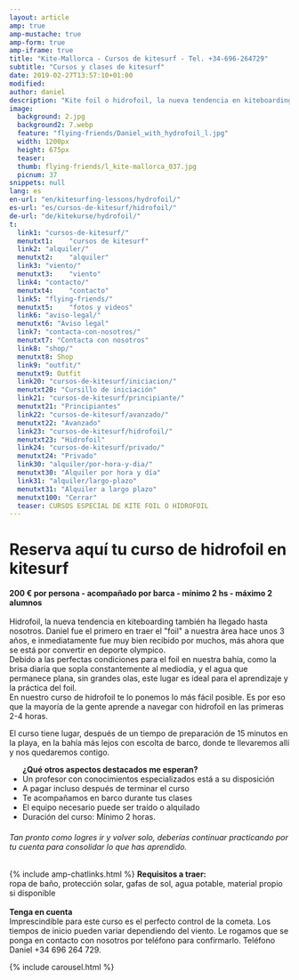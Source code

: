 ```yaml
---
layout: article
amp: true
amp-mustache: true
amp-form: true
amp-iframe: true
title: "Kite-Mallorca - Cursos de kitesurf - Tel. +34-696-264729"
subtitle: "Cursos y clases de kitesurf"
date: 2019-02-27T13:57:10+01:00
modified: 
author: daniel
description: "Kite foil o hidrofoil, la nueva tendencia en kiteboarding y kitesurf. Con mástil corto y barco de apoyo se puede aprender rápido"
image:
  background: 2.jpg
  background2: 7.webp
  feature: "flying-friends/Daniel_with_hydrofoil_l.jpg"
  width: 1200px
  height: 675px
  teaser:
  thumb: flying-friends/l_kite-mallorca_037.jpg
  picnum: 37
snippets: null
lang: es
en-url: "en/kitesurfing-lessons/hydrofoil/"
es-url: "es/cursos-de-kitesurf/hidrofoil/"
de-url: "de/kitekurse/hydrofoil/"
t:
  link1: "cursos-de-kitesurf/"
  menutxt1:    "cursos de kitesurf"
  link2: "alquiler/"
  menutxt2:    "alquiler"
  link3: "viento/"
  menutxt3:    "viento"
  link4: "contacto/"
  menutxt4:    "contacto"
  link5: "flying-friends/"
  menutxt5:    "fotos y videos"
  link6: "aviso-legal/"
  menutxt6: "Aviso legal"
  link7: "contacta-con-nosotros/"
  menutxt7: "Contacta con nosotros"
  link8: "shop/"
  menutxt8: Shop
  link9: "outfit/"
  menutxt9: Outfit
  link20: "cursos-de-kitesurf/iniciacion/"
  menutxt20: "Cursillo de iniciación"
  link21: "cursos-de-kitesurf/principiante/"
  menutxt21: "Principiantes"
  link22: "cursos-de-kitesurf/avanzado/"
  menutxt22: "Avanzado"
  link23: "cursos-de-kitesurf/hidrofoil/"
  menutxt23: "Hidrofoil"
  link24: "cursos-de-kitesurf/privado/"
  menutxt24: "Privado"
  link30: "alquiler/por-hora-y-dia/"
  menutxt30: "Alquiler por hora y día"
  link31: "alquiler/largo-plazo"
  menutxt31: "Alquiler a largo plazo"
  menutxt100: "Cerrar"
  teaser: CURSOS ESPECIAL DE KITE FOIL O HIDROFOIL
---
```


<h1>Reserva aquí tu curso de hidrofoil en kitesurf</h1>
 
<strong>200 € por persona - acompañado por barca - mínimo 2 hs - máximo 2 alumnos</strong><br><br>
<span>Hidrofoil, la nueva tendencia en kiteboarding también ha llegado hasta nosotros. Daniel fue el primero en traer el "foil" a nuestra área hace unos 3 años, e inmediatamente fue muy bien recibido por muchos, más ahora que se está por convertir en deporte olympico.<br>
Debido a las perfectas condiciones para el foil en nuestra bahía, como la brisa diaria que sopla constantemente al mediodía, y el agua que permanece plana, sin grandes olas, este lugar es ideal para el aprendizaje y la práctica del foil. <br>
En nuestro curso de hidrofoil te lo ponemos lo más fácil posible. Es por eso que la mayoría de la gente aprende a navegar con hidrofoil en las primeras 2-4 horas.<br>

El curso tiene lugar, después de un tiempo de preparación de 15 minutos en la playa, en la bahía más lejos con escolta de barco, donde te llevaremos allí y nos quedaremos contigo.</span>
<div class="item">
<ul><strong>¿Qué otros aspectos destacados me esperan?</strong>
  <li>Un profesor con conocimientos especializados está a su disposición</li>
  <li>A pagar incluso después de terminar el curso</li>
  <li>Te acompañamos en barco durante tus clases</li>
  <li>El equipo necesario puede ser traído o alquilado</li>
  <li>Duración del curso: Mínimo 2 horas.</li>
</ul>
<H6>
Tan pronto como logres ir y volver solo, deberías continuar practicando por tu cuenta para consolidar lo que has aprendido.</H6>
</div>
{% include amp-chatlinks.html %}
<span><strong>Requisitos a traer:</strong><br>
ropa de baño, protección solar, gafas de sol, agua potable, material propio si disponible</span><br><br>
<span><strong>Tenga en cuenta</strong><br>
Imprescindible para este curso es el perfecto control de la cometa.
Los tiempos de inicio pueden variar dependiendo del viento. Le rogamos que se ponga en contacto con nosotros por teléfono para confirmarlo. Teléfono Daniel +34 696 264 729.</span>


{% include carousel.html %}
